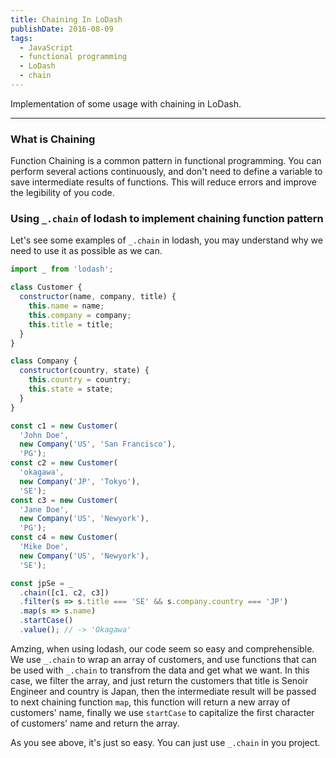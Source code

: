 ```yaml
---
title: Chaining In LoDash
publishDate: 2016-08-09
tags: 
  - JavaScript
  - functional programming
  - LoDash
  - chain
---
```


Implementation of some usage with chaining in LoDash.

---

### What is Chaining

Function Chaining is a common pattern in functional programming. You can perform
several actions continuously, and don't need to define a variable to save intermediate results
of functions. This will reduce errors and improve the legibility of you code.


### Using `_.chain` of lodash to implement chaining function pattern

Let's see some examples of `_.chain` in lodash, you may understand why we need to use it as possible as
we can.

```js
import _ from 'lodash';

class Customer {
  constructor(name, company, title) {
    this.name = name;
    this.company = company;
    this.title = title;
  }
}

class Company {
  constructor(country, state) {
    this.country = country;
    this.state = state;
  }
}

const c1 = new Customer(
  'John Doe', 
  new Company('US', 'San Francisco'),
  'PG');
const c2 = new Customer(
  'okagawa', 
  new Company('JP', 'Tokyo'),
  'SE');
const c3 = new Customer(
  'Jane Doe', 
  new Company('US', 'Newyork'),
  'PG');
const c4 = new Customer(
  'Mike Doe', 
  new Company('US', 'Newyork'),
  'SE');

const jpSe = _
  .chain([c1, c2, c3])
  .filter(s => s.title === 'SE' && s.company.country === 'JP')
  .map(s => s.name)
  .startCase()
  .value(); // -> 'Okagawa'
```

Amzing, when using lodash, our code seem so easy and comprehensible. We use `_.chain` to wrap
an array of customers, and use functions that can be used with `_.chain` to transfrom the data
and get what we want. In this case, we filter the array, and just return the customers that
title is Senoir Engineer and country is Japan, then the intermediate result will be passed to
next chaining function `map`, this function will return a new array of customers' name, finally
we use `startCase` to capitalize the first character of customers' name and return the array.

As you see above, it's just so easy. You can just use `_.chain` in you project.



